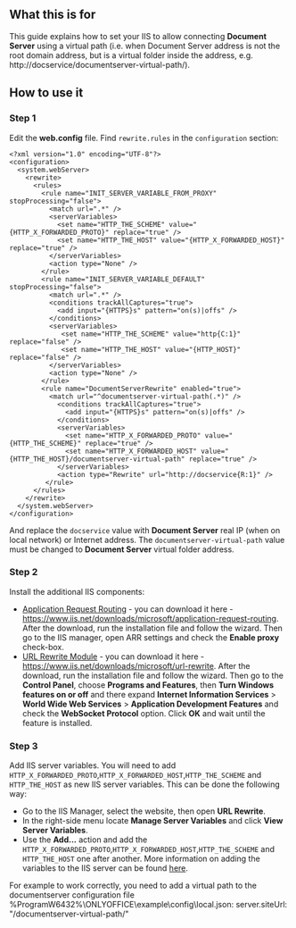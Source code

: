 ## What this is for
This guide explains how to set your IIS to allow connecting **Document Server** using a virtual path (i.e. when Document Server address is not the root domain address, but is a virtual folder inside the address, e.g. http://docservice/documentserver-virtual-path/).

## How to use it

### Step 1
Edit the **web.config** file. Find `rewrite.rules` in the `configuration` section:
```
﻿<?xml version="1.0" encoding="UTF-8"?>
<configuration>
  <system.webServer>
    <rewrite>
      <rules>
        <rule name="INIT_SERVER_VARIABLE_FROM_PROXY" stopProcessing="false">
          <match url=".*" /> 
          <serverVariables>		  
		    <set name="HTTP_THE_SCHEME" value="{HTTP_X_FORWARDED_PROTO}" replace="true" />			
			<set name="HTTP_THE_HOST" value="{HTTP_X_FORWARDED_HOST}" replace="true" />
          </serverVariables>
		  <action type="None" />
        </rule>	
		<rule name="INIT_SERVER_VARIABLE_DEFAULT" stopProcessing="false">
          <match url=".*" /> 
		  <conditions trackAllCaptures="true">
			<add input="{HTTPS}s" pattern="on(s)|offs" />
          </conditions>
          <serverVariables>		  
			 <set name="HTTP_THE_SCHEME" value="http{C:1}" replace="false" />			
			 <set name="HTTP_THE_HOST" value="{HTTP_HOST}" replace="false" />						
          </serverVariables>
		  <action type="None" />
        </rule>	
        <rule name="DocumentServerRewrite" enabled="true">
          <match url="^documentserver-virtual-path(.*)" />
            <conditions trackAllCaptures="true">
              <add input="{HTTPS}s" pattern="on(s)|offs" />
            </conditions>
            <serverVariables>              
			  <set name="HTTP_X_FORWARDED_PROTO" value="{HTTP_THE_SCHEME}" replace="true" />
              <set name="HTTP_X_FORWARDED_HOST" value="{HTTP_THE_HOST}/documentserver-virtual-path" replace="true" />
            </serverVariables>
            <action type="Rewrite" url="http://docservice{R:1}" />
         </rule>
      </rules>
    </rewrite>
  </system.webServer>
</configuration>
```
And replace the `docservice` value with **Document Server** real IP (when on local network) or Internet address. The `documentserver-virtual-path` value must be changed to **Document Server** virtual folder address.

### Step 2
Install the additional IIS components:
* [Application Request Routing](https://www.iis.net/downloads/microsoft/application-request-routing) - you can download it here - https://www.iis.net/downloads/microsoft/application-request-routing. After the download, run the installation file and follow the wizard. Then go to the IIS manager, open ARR settings and check the **Enable proxy** check-box.
* [URL Rewrite Module](https://www.iis.net/downloads/microsoft/url-rewrite) - you can download it here - https://www.iis.net/downloads/microsoft/url-rewrite. After the download, run the installation file and follow the wizard. Then go to the **Control Panel**, choose **Programs and Features**, then **Turn Windows features on or off** and there expand **Internet Information Services** > **World Wide Web Services** > **Application Development Features** and check the **WebSocket Protocol** option. Click **OK** and wait until the feature is installed.

### Step 3
Add IIS server variables. You will need to add `HTTP_X_FORWARDED_PROTO`,`HTTP_X_FORWARDED_HOST`,`HTTP_THE_SCHEME` and `HTTP_THE_HOST` as new IIS server variables. This can be done the following way:
* Go to the IIS Manager, select the website, then open **URL Rewrite**.
* In the right-side menu locate **Manage Server Variables** and click **View Server Variables**.
* Use the **Add...** action and add the `HTTP_X_FORWARDED_PROTO`,`HTTP_X_FORWARDED_HOST`,`HTTP_THE_SCHEME` and `HTTP_THE_HOST` one after another.
More information on adding the variables to the IIS server can be found [here](https://www.iis.net/learn/extensions/url-rewrite-module/setting-http-request-headers-and-iis-server-variables).


For example to work correctly, you need to add a virtual path to the documentserver configuration file %ProgramW6432%\ONLYOFFICE\example\config\local.json: server.siteUrl: "/documentserver-virtual-path/"
